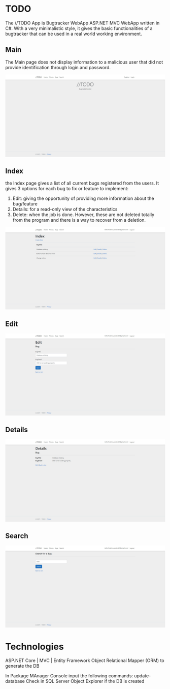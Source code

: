 # TODO

The //TODO App is Bugtracker WebApp ASP.NET MVC WebApp written in C#.
With a very minimalistic style, it gives the basic functionalities of a bugtracker that can be used in a real world working environment.

## Main

The Main page does not display information to a malicious user that did not provide identification through login and password.

![Main Imge](https://github.com/federicopessina/TODO/blob/master/Screenshots/TODOBugtracker%20MainPage.jpeg)


## Index

the Index page gives a list of all current bugs registered from the users. 
It gives 3 options for each bug to fix or feature to implement:
1) Edit: giving the opportunity of providing more information about the bug/feature
2) Details: for a read-only view of the characteristics
3) Delete: when the job is done. However, these are not deleted totally from the program and there is a way to recover from a deletion.

![Index Imge](https://github.com/federicopessina/TODO/blob/master/Screenshots/TODOBugtracker%20IndexPage.jpeg)

## Edit

![Edit Imge](https://github.com/federicopessina/TODO/blob/master/Screenshots/TODOBugtracker%20EditPage.jpeg)

## Details

![Details Imge](https://github.com/federicopessina/TODO/blob/master/Screenshots/TODOBugrtracker%20DetailsPage.jpeg)

## Search

![Search Imge](https://github.com/federicopessina/TODO/blob/master/Screenshots/TODOBugtracker%20SearchPage.jpeg)


# Technologies

ASP.NET Core | MVC | Entity Framework Object Relational Mapper (ORM) to generate the DB

In Package MAnager Console input the following commands:
	update-database
	Check in SQL Server Object Explorer if the DB is created
	

